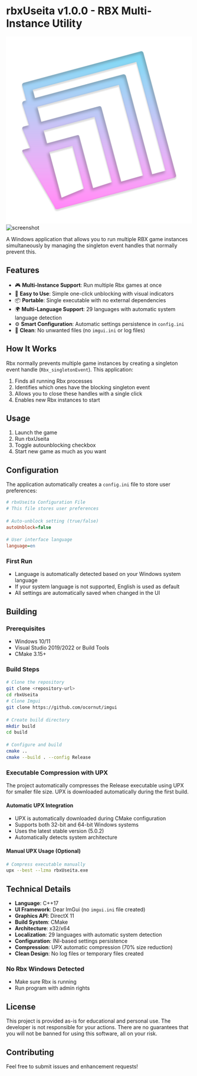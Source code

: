 # rbxUseita v1.0.0 - RBX Multi-Instance Utility

![rbxUseita Logo](useita_512.png)
<img width="500" height="250" alt="screenshot" src="https://github.com/user-attachments/assets/c4e7f35d-266a-413d-b733-f6edce0bee96" />

A Windows application that allows you to run multiple RBX game instances simultaneously by managing the singleton event handles that normally prevent this.

## Features

- 🎮 **Multi-Instance Support**: Run multiple Rbx games at once
- 🔧 **Easy to Use**: Simple one-click unblocking with visual indicators
- 📦 **Portable**: Single executable with no external dependencies
- 🌍 **Multi-Language Support**: 29 languages with automatic system language detection
- ⚙️ **Smart Configuration**: Automatic settings persistence in `config.ini`
- 🚫 **Clean**: No unwanted files (no `imgui.ini` or log files)

## How It Works

Rbx normally prevents multiple game instances by creating a singleton event handle (`Rbx_singletonEvent`). This application:

1. Finds all running Rbx processes
2. Identifies which ones have the blocking singleton event
3. Allows you to close these handles with a single click
4. Enables new Rbx instances to start

## Usage

1. Launch the game
2. Run rbxUseita
3. Toggle autounblocking checkbox
4. Start new game as much as you want

## Configuration

The application automatically creates a `config.ini` file to store user preferences:

```ini
# rbxUseita Configuration File
# This file stores user preferences

# Auto-unblock setting (true/false)
autoUnblock=false

# User interface language
language=en
```

### First Run
- Language is automatically detected based on your Windows system language
- If your system language is not supported, English is used as default
- All settings are automatically saved when changed in the UI

## Building

### Prerequisites
- Windows 10/11
- Visual Studio 2019/2022 or Build Tools
- CMake 3.15+

### Build Steps
```bash
# Clone the repository
git clone <repository-url>
cd rbxUseita
# Clone Imgui
git clone https://github.com/ocornut/imgui

# Create build directory
mkdir build
cd build

# Configure and build
cmake ..
cmake --build . --config Release
```

### Executable Compression with UPX

The project automatically compresses the Release executable using UPX for smaller file size. UPX is downloaded automatically during the first build.

#### Automatic UPX Integration
- UPX is automatically downloaded during CMake configuration
- Supports both 32-bit and 64-bit Windows systems
- Uses the latest stable version (5.0.2)
- Automatically detects system architecture

#### Manual UPX Usage (Optional)
```bash
# Compress executable manually
upx --best --lzma rbxUseita.exe
```

## Technical Details

- **Language**: C++17
- **UI Framework**: Dear ImGui (no `imgui.ini` file created)
- **Graphics API**: DirectX 11
- **Build System**: CMake
- **Architecture**: x32/x64
- **Localization**: 29 languages with automatic system detection
- **Configuration**: INI-based settings persistence
- **Compression**: UPX automatic compression (70% size reduction)
- **Clean Design**: No log files or temporary files created

### No Rbx Windows Detected
- Make sure Rbx is running
- Run program with admin rights

## License

This project is provided as-is for educational and personal use.
The developer is not responsible for your actions. There are no guarantees that you will not be banned for using this software, all on your risk.

## Contributing

Feel free to submit issues and enhancement requests!
